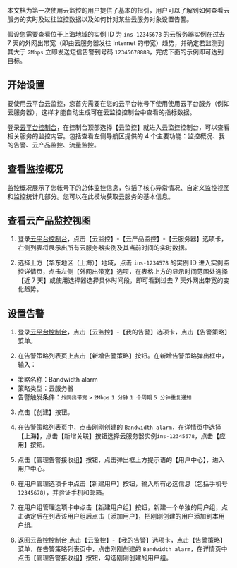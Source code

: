 本文档为第一次使用云监控的用户提供了基本的指引，用户可以了解到如何查看云服务的实时及过往监控数据以及如何针对某些云服务对象设置告警。

假设您需要查看位于上海地域的实例 ID 为 `ins-12345678` 的云服务器实例在过去 7 天的外网出带宽（即由云服务器发往 Internet 的带宽）趋势，并确定若监测到其大于 `2Mbps` 立即发送短信告警到号码 `12345678888`，完成下面的示例即可达到目标。

## 开始设置
要使用云平台云监控，您首先需要在您的云平台帐号下使用使用云平台服务（例如云服务器），这样才能自动生成可在云监控控制台中查看的指标数据。

登录[云平台控制台](http://console.tce.fsphere.cn/)，在控制台顶部选择【云监控】就进入云监控控制台，可以查看相关服务的监控内容。包括查看左侧导航区提供的 4 个主要功能：监控概况、我的告警、云产品监控、流量监控。

## 查看监控概况
监控概况展示了您帐号下的总体监控信息，包括了核心异常情况、自定义监控视图和监控统计几部分。您可以在此模块获取云服务的基本信息。

## 查看云产品监控视图
1) 登录[云平台控制台](http://console.tcecqpoc.fsphere.cn/)，点击【云监控】-【云产品监控】-【云服务器】选项卡，右侧列表将展示出所有云服务器实例及其当前时间的实时数据。

2) 选择上方【华东地区（上海）】地域，点击 `ins-1234578` 的实例 ID 进入实例监控详情页，点击左侧【外网出带宽】选项，在表格上方的显示时间范围处选择【近 7 天】或使用选择器选择具体时间段，即可看到过去 7 天外网出带宽的变化趋势。

## 设置告警
1) 登录[云平台控制台](http://console.tcecqpoc.fsphere.cn/)，点击【云监控】-【我的告警】选项卡，点击【告警策略】菜单。

2) 在告警策略列表页上点击【新增告警策略】按钮。在新增告警策略弹出框中，输入：
- 策略名称：Bandwidth alarm
- 策略类型：云服务器
- 告警触发条件：`外网出带宽` `>` `2Mbps` `1 分钟` `1 个周期` `5 分钟重复通知`

3) 点击【创建】按钮。

4) 在告警策略列表页中，点击刚刚创建的 `Bandwidth alarm`，在详情页中选择【上海】，点击【新增关联】按钮选择云服务器实例`ins-12345678`，点击【应用】按钮。

5) 点击【管理告警接收组】按钮，点击弹出框上方提示语的【用户中心】，进入用户中心。

6) 在用户管理选项卡中点击【新建用户】按钮，输入所有必选信息（包括手机号 `12345678`），并验证手机和邮箱。

7) 在用户组管理选项卡中点击【新建用户组】按钮，新建一个单独的用户组，点击确定后在列表该用户组后点击【添加用户】，把刚刚创建的用户添加到本用户组。

8) 返回[云监控控制台](http://console.tcecqpoc.fsphere.cn/monitor/overview),点击【云监控】-【我的告警】选项卡，点击【告警策略】菜单，在告警策略列表页中，点击刚刚创建的 `Bandwidth alarm`，在详情页中点击【管理告警接收组】按钮，勾选刚刚创建的用户组。